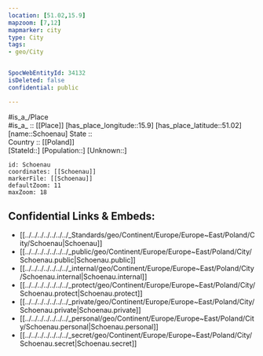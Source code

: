```yaml
---
location: [51.02,15.9] 
mapzoom: [7,12] 
mapmarker: city 
type: City
tags:
- geo/City


SpocWebEntityId: 34132
isDeleted: false
confidential: public

---
```

#is_a_/Place  
#is_a_ :: [[Place]] 
[has_place_longitude::15.9] 
[has_place_latitude::51.02] 
[name::Schoenau] 
State ::  
Country :: [[Poland]]  
[StateId::] 
[Population::] 
[Unknown::] 


```leaflet
id: Schoenau
coordinates: [[Schoenau]] 
markerFile: [[Schoenau]] 
defaultZoom: 11 
maxZoom: 18
```


## Confidential Links & Embeds: 
- [[../../../../../../../_Standards/geo/Continent/Europe/Europe~East/Poland/City/Schoenau|Schoenau]] 
- [[../../../../../../../_public/geo/Continent/Europe/Europe~East/Poland/City/Schoenau.public|Schoenau.public]] 
- [[../../../../../../../_internal/geo/Continent/Europe/Europe~East/Poland/City/Schoenau.internal|Schoenau.internal]] 
- [[../../../../../../../_protect/geo/Continent/Europe/Europe~East/Poland/City/Schoenau.protect|Schoenau.protect]] 
- [[../../../../../../../_private/geo/Continent/Europe/Europe~East/Poland/City/Schoenau.private|Schoenau.private]] 
- [[../../../../../../../_personal/geo/Continent/Europe/Europe~East/Poland/City/Schoenau.personal|Schoenau.personal]] 
- [[../../../../../../../_secret/geo/Continent/Europe/Europe~East/Poland/City/Schoenau.secret|Schoenau.secret]] 
